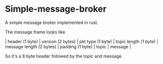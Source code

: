 # Simple-message-broker

A simple message broker implemented in rust.

The message frame looks like

| header (1 byte) | version (2 bytes) | pkt type (1 byte) | topic length (1 byte) | message length (2 bytes) | padding (1 byte) | topic | message |

So it's a 8 byte header followed by the topic and message.

